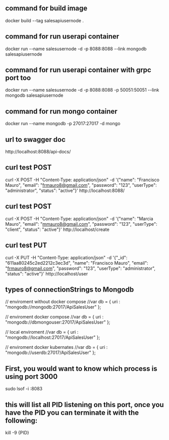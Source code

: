 ## command for build image 
docker build --tag salesapiusernode .

## command for run userapi container 
docker run --name salesusernode -d -p 8088:8088 --link mongodb salesapiusernode
## command for run userapi container with grpc port too
docker run --name salesusernode -d -p 8088:8088 -p 50051:50051 --link mongodb salesapiusernode

## command for run mongo container 
docker run --name mongodb -p 27017:27017 -d mongo

## url to swagger doc
http://localhost:8088/api-docs/

## curl test POST
curl -X POST -H "Content-Type: application/json" -d '{"name": "Francisco Mauro", "email": "frmauro8@gmail.com", "password": "123", "userType": "administrator", "status": "active"}'  http://localhost:8088/

## curl test POST
curl -X POST -H "Content-Type: application/json" -d '{"name": "Marcia Mauro", "email": "mmauro8@gmail.com", "password": "123", "userType": "client", "status": "active"}'  http://localhost/create

## curl test PUT
curl -X PUT -H "Content-Type: application/json" -d '{"_id": "611aa80245c2ed2212c3ec3d", "name": "Francisco Mauro", "email": "frmauro8@gmail.com", "password": "123", "userType": "administrator", "status": "active"}'  http://localhost/user

## types of connectionStrings to Mongodb

  // enviroment without docker compose
  //var db = { uri : "mongodb://mongodb:27017/ApiSalesUser" };
  
  // enviroment docker compose
  //var db = { uri : "mongodb://dbmongouser:27017/ApiSalesUser" };

  // local enviroment 
  //var db = { uri : "mongodb://localhost:27017/ApiSalesUser" };

  // enviroment docker kubernates
  //var db = { uri : "mongodb://userdb:27017/ApiSalesUser" };



## First, you would want to know which process is using port 3000
sudo lsof -i :8083

## this will list all PID listening on this port, once you have the PID you can terminate it with the following:
kill -9 {PID}

